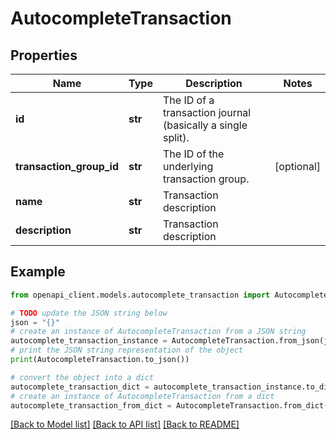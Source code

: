 # AutocompleteTransaction


## Properties

Name | Type | Description | Notes
------------ | ------------- | ------------- | -------------
**id** | **str** | The ID of a transaction journal (basically a single split). | 
**transaction_group_id** | **str** | The ID of the underlying transaction group. | [optional] 
**name** | **str** | Transaction description | 
**description** | **str** | Transaction description | 

## Example

```python
from openapi_client.models.autocomplete_transaction import AutocompleteTransaction

# TODO update the JSON string below
json = "{}"
# create an instance of AutocompleteTransaction from a JSON string
autocomplete_transaction_instance = AutocompleteTransaction.from_json(json)
# print the JSON string representation of the object
print(AutocompleteTransaction.to_json())

# convert the object into a dict
autocomplete_transaction_dict = autocomplete_transaction_instance.to_dict()
# create an instance of AutocompleteTransaction from a dict
autocomplete_transaction_from_dict = AutocompleteTransaction.from_dict(autocomplete_transaction_dict)
```
[[Back to Model list]](../README.md#documentation-for-models) [[Back to API list]](../README.md#documentation-for-api-endpoints) [[Back to README]](../README.md)



